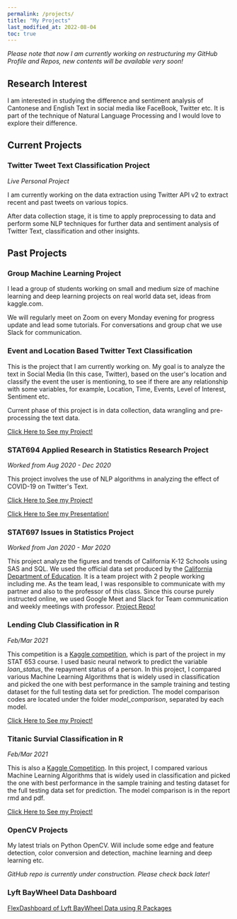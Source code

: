 ```yaml
---
permalink: /projects/
title: "My Projects"
last_modified_at: 2022-08-04
toc: true
---
```


*Please note that now I am currently working on restructuring my GitHub Profile and Repos, new contents will be available very soon!*

## Research Interest
I am interested in studying the difference and sentiment analysis of Cantonese and English Text in social media like FaceBook, Twitter etc. It is part of the technique of Natural Language Processing and I would love to explore their difference.



## Current Projects
### Twitter Tweet Text Classification Project
*Live Personal Project*


I am currently working on the data extraction using Twitter API v2 to extract recent and past tweets on various topics. 

After data collection stage, it is time to apply preprocessing to data and perform some NLP techniques for further data and sentiment analysis of Twitter Text, classification and other insights.



## Past Projects
### Group Machine Learning Project


I lead a group of students working on small and medium size of machine learning and deep learning projects on real world data set, ideas from kaggle.com. 

We will regularly meet on Zoom on every Monday evening for progress update and lead some tutorials. For conversations and group chat we use Slack for communication.



### Event and Location Based Twitter Text Classification
This is the project that I am currently working on. My goal is to analyze the text in Social Media (In this case, Twitter), based on the user's location and classify the event the user is mentioning, to see if there are any relationship with some variables, for example, Location, Time, Events, Level of Interest, Sentiment etc. 

Current phase of this project is in data collection, data wrangling and pre-processing the text data.

[Click Here to See my Project!](https://github.com/kelvin-cykong/Twitter-Classification-Project/)



### STAT694 Applied Research in Statistics Research Project
*Worked from Aug 2020 - Dec 2020*


This project involves the use of NLP algorithms in analyzing the effect of COVID-19 on Twitter's Text.

[Click Here to See my Project!](https://github.com/kelvin-cykong/Research_in_Statistics-STAT694)

[Click Here to See my Presentation!](/docs/stat694_presentation.html)



### STAT697 Issues in Statistics Project
*Worked from Jan 2020 - Mar 2020*


This project analyze the figures and trends of California K-12 Schools using SAS and SQL. We used the official data set produced by the [California Department of Education](https://www.cde.ca.gov/). It is a team project with 2 people working including me. As the team lead, I was responsible to communicate with my partner and also to the professor of this class. Since this course purely instructed online, we used Google Meet and Slack for Team communication and weekly meetings with professor.
[Project Repo!](https://github.com/kelvin-cykong/stat697-s20/team-1_project_repo)



### Lending Club Classification in R
*Feb/Mar 2021*


This competition is a [Kaggle competition](https://www.kaggle.com/wordsforthewise/lending-club), which is part of the project in my STAT 653 course. I used basic neural network to predict the variable *loan_status*, the repayment status of a person. In this project, I compared various Machine Learning Algorithms that is widely used in classification and picked the one with best performance in the sample training and testing dataset for the full testing data set for prediction. The model comparison codes are located under the folder *model_comparison*, separated by each model. 

[Click Here to See my Project!](https://github.com/kelvin-cykong/MachineLearning-Projects/Lending_Club_Project/)



### Titanic Survial Classification in R
*Feb/Mar 2021*


This is also a [Kaggle Competition](https://www.kaggle.com/c/titanic). In this project, I compared various Machine Learning Algorithms that is widely used in classification and picked the one with best performance in the sample training and testing dataset for the full testing data set for prediction. The model comparison is in the report rmd and pdf.

[Click Here to See my Project!](https://github.com/kelvin-cykong/MachineLearning-Projects/Kaggle_Titanic_Classification_in_R)



### OpenCV Projects


My latest trials on Python OpenCV. Will include some edge and feature detection, color conversion and detection, machine learning and deep learning etc.

*GitHub repo is currently under construction. Please check back later!*



### Lyft BayWheel Data Dashboard


[FlexDashboard of Lyft BayWheel Data using R Packages](/docs/Problem_03_flexdashboard.html)
